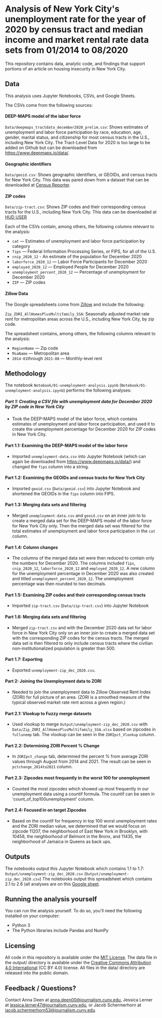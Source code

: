 # Analysis of New York City's unemployment rate for the year of 2020 by census tract and median income and market rental rate data sets from 01/2014 to 08/2020

This repository contains data, analytic code, and findings that support portions of an  article on housing insecurity in New York City.

## Data

This analysis uses Jupyter Notebooks, CSVs, and Google Sheets.

The CSVs come from the following sources:

#### DEEP-MAPS model of the labor force

`Data/deepmaps_tractdata_december2020_prelim.csv`: Shows estimates of unemployment and labor force participation by race, education, age, gender, marital status, and citizenship for most census tracts in the U.S., including New York City. The Tract-Level Data for 2020 is too large to be added on Github but can be downloaded from https://www.deepmaps.io/data/.

#### Geographic identifiers

`Data/geoid.csv`: Shows geographic identifiers, or GEOIDs, and census tracts for New York City. This data was pared down from a dataset that can be downloaded at [Census Reporter](https://censusreporter.org/data/table/?table=B03002&geo_ids=140|16000US3651000).

#### ZIP codes

`Data/zip-tract.csv`: Shows ZIP codes and their corresponding census tracts for the U.S., including New York City. This data can be downloaded at [HUD USER](https://www.huduser.gov/portal/datasets/usps_crosswalk.html)

Each of the CSVs contain, among others, the following columns relevant to the analysis:

- `cat` — Estimates of unemployment and labor force participation by category
- `fips` — Federal Information Processing Series, or FIPS, for all of the U.S.
- `cnip_2020_12` - An estimate of the population for December 2020
- `laborforce_2020_12` — Labor Force Participants for December 2020
- `employed_2020_12` — Employed People for December 2020
- `unemployment_percent_2020_12` — Percentage of unemployment for December 2020
- `ZIP` — ZIP codes

#### Zillow Data
The Google spreadsheets come from [Zillow](https://www.zillow.com/research/data/) and include the following:

`Zip_ZORI_AllHomesPlusMultifamily_SSA`: Seasonally adjusted market rate rent for metropolitan areas across the U.S., including New York City, by zip code.

The spreadsheet contains, among others, the following columns relevant to the analysis:

- `RegionName` — Zip code
- `MsaName` — Metropolitan area
- `2014-01`through `2021-08` — Monthly-level rent

## Methodology

The notebook `Notebook/01-unemployment-analysis.ipynb` (`Notebook/01-unemployment-analysis.ipynb`) performs the following analyses:

##### Part 1: Creating a CSV file with unemployment data for December 2020 by ZIP code in New York City

- Took the DEEP-MAPS model of the labor force, which contains estimates of unemployment and labor force participation, and used it to create the unemployment percentage for December 2020 for ZIP codes in New York City.

#### Part 1.1: Examining the DEEP-MAPS model of the labor force
- Imported `unemployment-data.csv` into Jupyter Notebook (which can again be downloaded from https://www.deepmaps.io/data/) and changed the `fips` column into a string.

#### Part 1.2: Examining the GEOIDs and census tracks for New York City
- Imported `geoid.csv` (`Data/geoid.csv`) into Jupyter Notebook and shortened the GEOIDs in the `fips` column into FIPS.

#### Part 1.3: Merging data sets and filtering
- Merged `unemployment-data.csv` and `geoid.csv` on an inner join to to create a merged data set for the DEEP-MAPS model of the labor force for New York City only. Then the merged data set was filtered for the total estimates of unemployment and labor force participation in the `cat` column.

#### Part 1.4: Column changes
- The columns of the merged data set were then reduced to contain only the numbers for December 2020. The columns included `fips`, `cnip_2020_12`, `laborforce_2020_12` and `employed_2020_12`. A new column for the unemployment percentage in December 2020 was also created and titled `unemployment_percent_2020_12`. The unemployment percentage was then rounded to two decimals.

#### Part 1.5: Examining ZIP codes and their corresponding census tracts
- Imported `zip-tract.csv` (`Data/zip-tract.csv`) into Jupyter Notebook

#### Part 1.6: Merging data sets and filtering
- Merged `zip-tract.csv` and with the December 2020 data set for labor force in New York City only on an inner join to create a merged data set with the corresponding ZIP codes for the census tracts. The merged data set is then filtered to only include census tracts where the civilian non-institutionalized population is greater than 500.

#### Part 1.7: Exporting
- Exported `unemployment-zip_dec_2020.csv`.

#### Part 2: Joining the Unemployment data to ZORI
- Needed to join the unemployment data to Zillow Observed Rent Index (ZORI) for full picture of an area. (ZORI is a smoothed measure of the typical observed market rate rent across a given region.)

#### Part 2.1: Vlookup to Fuzzy merge datasets
- Used vlookup to merge `Output/unemployment-zip_dec_2020.csv` with `Data/Zip_ZORI_AllHomesPlusMultifamily_SSA.xlsx` based on zipcodes in `fullunemp` tab. The vlookup can be seen in the `ZORIpct_Vlookup` column.

#### Part 2.2: Determining ZORI Percent % Change
- In `ZORIpct_change` tab, determined the percent % from average ZORI values through August from 2014 and 2021. The result can be seen in `pctchange_2014to2021` column.

#### Part 2.3: Zipcodes most frequently in the worst 100 for unemployment
- Counted the most zipcodes which showed up most frequently in our unemployment data using a countif formula. The countif can be seen in 'count_of_top100unemployment' column.

#### Part 2.4: Focused in on target Zipcodes
- Based on the countif for frequency in top 100 worst unemployment rates and the ZORI median value, we determined that we would focus on zipcode 11207, the neighborhood of East New York in Brooklyn, with 10458, the neighborhood of Belmont in the Bronx, and 11435, the neighborhood of Jamaica in Queens as back ups.



## Outputs

The notebooks output this Jupyter Notebook which contains 1.1 to 1.7: `Output/unemployment-zip_dec_2020.csv` (`Output/unemployment-zip_dec_2020.csv`)
The notebooks output this spreadsheet which contains 2.1 to 2.6 (all analyses are on this [Google sheet](`https://docs.google.com/spreadsheets/d/1PV6VLQCc8OjDQaQYwmTnZX43krsblKHOzeeOh8_C78A/edit?usp=sharing`).


## Running the analysis yourself

You can run the analysis yourself. To do so, you'll need the following installed on your computer:

- Python 3
- The Python libraries include Pandas and NumPy

## Licensing

All code in this repository is available under the [MIT License](https://opensource.org/licenses/MIT). The data file in the output/ directory is available under the [Creative Commons Attribution 4.0 International](https://creativecommons.org/licenses/by/4.0/) (CC BY 4.0) license. All files in the data/ directory are released into the public domain.

## Feedback / Questions?

Contact Anna Deen at anna.deen00@journalism.cuny.edu, Jessica Lerner at jessica.lerner47@journalism.cuny.edu, or Jacob Schermerhorn at jacob.schermerhorn53@journalism.cuny.edu.
